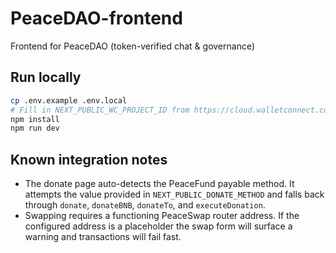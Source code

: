 # PeaceDAO-frontend

Frontend for PeaceDAO (token-verified chat & governance)

## Run locally

```bash
cp .env.example .env.local
# Fill in NEXT_PUBLIC_WC_PROJECT_ID from https://cloud.walletconnect.com/
npm install
npm run dev
```

## Known integration notes

- The donate page auto-detects the PeaceFund payable method. It attempts the value provided in `NEXT_PUBLIC_DONATE_METHOD` and falls back through `donate`, `donateBNB`, `donateTo`, and `executeDonation`.
- Swapping requires a functioning PeaceSwap router address. If the configured address is a placeholder the swap form will surface a warning and transactions will fail fast.

